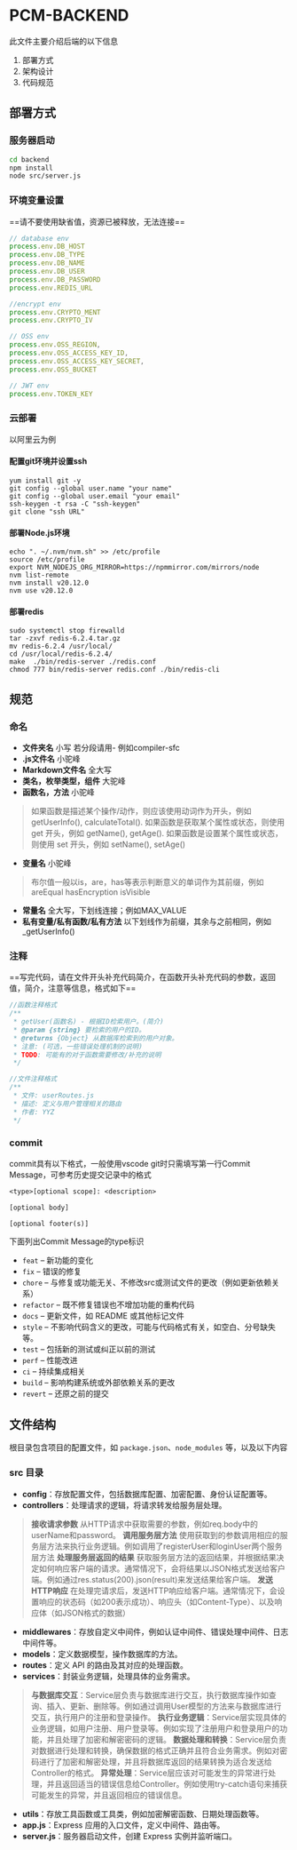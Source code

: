 # PCM-BACKEND

此文件主要介绍后端的以下信息

1. 部署方式
2. 架构设计
3. 代码规范

## 部署方式

### 服务器启动

```bash
cd backend
npm install
node src/server.js
```

### 环境变量设置

==请不要使用缺省值，资源已被释放，无法连接==

```js
// database env
process.env.DB_HOST
process.env.DB_TYPE
process.env.DB_NAME
process.env.DB_USER
process.env.DB_PASSWORD
process.env.REDIS_URL

//encrypt env
process.env.CRYPTO_MENT
process.env.CRYPTO_IV

// OSS env
process.env.OSS_REGION,
process.env.OSS_ACCESS_KEY_ID,
process.env.OSS_ACCESS_KEY_SECRET,
process.env.OSS_BUCKET

// JWT env
process.env.TOKEN_KEY
```

### 云部署

以阿里云为例

#### 配置git环境并设置ssh

```shell
yum install git -y
git config --global user.name "your name"
git config --global user.email "your email"
ssh-keygen -t rsa -C "ssh-keygen"
git clone "ssh URL"
```

#### 部署Node.js环境

```shell
echo ". ~/.nvm/nvm.sh" >> /etc/profile
source /etc/profile
export NVM_NODEJS_ORG_MIRROR=https://npmmirror.com/mirrors/node
nvm list-remote
nvm install v20.12.0
nvm use v20.12.0
```

#### 部署redis

```shell
sudo systemctl stop firewalld
tar -zxvf redis-6.2.4.tar.gz
mv redis-6.2.4 /usr/local/
cd /usr/local/redis-6.2.4/
make  ./bin/redis-server ./redis.conf
chmod 777 bin/redis-server redis.conf ./bin/redis-cli
```

## 规范

### 命名

- **文件夹名** 小写 若分段请用- 例如compiler-sfc
- **.js文件名** 小驼峰
- **Markdown文件名** 全大写
- **类名，枚举类型，组件** 大驼峰
- **函数名，方法** 小驼峰

>如果函数是描述某个操作/动作，则应该使用动词作为开头，例如 getUserInfo(), calculateTotal().
如果函数是获取某个属性或状态，则使用 get 开头，例如 getName(), getAge().
如果函数是设置某个属性或状态，则使用 set 开头，例如 setName(), setAge()

- **变量名** 小驼峰
  
>布尔值一般以is，are，has等表示判断意义的单词作为其前缀，例如areEqual hasEncryption isVisible

- **常量名** 全大写，下划线连接；例如MAX_VALUE
- **私有变量/私有函数/私有方法** 以下划线作为前缀，其余与之前相同，例如_getUserInfo()

### 注释

==写完代码，请在文件开头补充代码简介，在函数开头补充代码的参数，返回值，简介，注意等信息，格式如下==

```js
//函数注释格式
/** 
 * getUser(函数名) - 根据ID检索用户。(简介)
 * @param {string} 要检索的用户的ID。
 * @returns {Object} 从数据库检索到的用户对象。
 * 注意: (可选，一些错误处理机制的说明)
 * TODO: 可能有的对于函数需要修改/补充的说明
 */

//文件注释格式
/**
 * 文件: userRoutes.js
 * 描述: 定义与用户管理相关的路由
 * 作者: YYZ
 */
```

### commit

commit具有以下格式，一般使用vscode git时只需填写第一行Commit Message，可参考历史提交记录中的格式

```txt
<type>[optional scope]: <description>

[optional body]

[optional footer(s)]
```

下面列出Commit Message的type标识

- ``feat`` – 新功能的变化
- ``fix`` – 错误的修复
- ``chore`` – 与修复或功能无关、不修改src或测试文件的更改（例如更新依赖关系）
- ``refactor`` – 既不修复错误也不增加功能的重构代码
- ``docs`` – 更新文件，如 README 或其他标记文件
- ``style`` – 不影响代码含义的更改，可能与代码格式有关，如空白、分号缺失等。
- ``test`` – 包括新的测试或纠正以前的测试
- ``perf`` – 性能改进
- ``ci`` – 持续集成相关
- ``build`` – 影响构建系统或外部依赖关系的更改
- ``revert`` – 还原之前的提交

## 文件结构

根目录包含项目的配置文件，如 `package.json`、`node_modules` 等，以及以下内容

### src 目录

- **config**：存放配置文件，包括数据库配置、加密配置、身份认证配置等。
- **controllers**：处理请求的逻辑，将请求转发给服务层处理。

>**接收请求参数** 从HTTP请求中获取需要的参数，例如req.body中的userName和password。
**调用服务层方法** 使用获取到的参数调用相应的服务层方法来执行业务逻辑。例如调用了registerUser和loginUser两个服务层方法
**处理服务层返回的结果** 获取服务层方法的返回结果，并根据结果决定如何响应客户端的请求。通常情况下，会将结果以JSON格式发送给客户端。例如通过res.status(200).json(result)来发送结果给客户端。
**发送HTTP响应** 在处理完请求后，发送HTTP响应给客户端。通常情况下，会设置响应的状态码（如200表示成功）、响应头（如Content-Type）、以及响应体（如JSON格式的数据）

- **middlewares**：存放自定义中间件，例如认证中间件、错误处理中间件、日志中间件等。
- **models**：定义数据模型，操作数据库的方法。
- **routes**：定义 API 的路由及其对应的处理函数。
- **services**：封装业务逻辑，处理具体的业务需求。

>**与数据库交互**：Service层负责与数据库进行交互，执行数据库操作如查询、插入、更新、删除等。例如通过调用User模型的方法来与数据库进行交互，执行用户的注册和登录操作。
**执行业务逻辑**：Service层实现具体的业务逻辑，如用户注册、用户登录等。例如实现了注册用户和登录用户的功能，并且处理了加密和解密密码的逻辑。
**数据处理和转换**：Service层负责对数据进行处理和转换，确保数据的格式正确并且符合业务需求。例如对密码进行了加密和解密处理，并且将数据库返回的结果转换为适合发送给Controller的格式。
**异常处理**：Service层应该对可能发生的异常进行处理，并且返回适当的错误信息给Controller。例如使用try-catch语句来捕获可能发生的异常，并且返回相应的错误信息。

- **utils**：存放工具函数或工具类，例如加密解密函数、日期处理函数等。
- **app.js**：Express 应用的入口文件，定义中间件、路由等。
- **server.js**：服务器启动文件，创建 Express 实例并监听端口。
